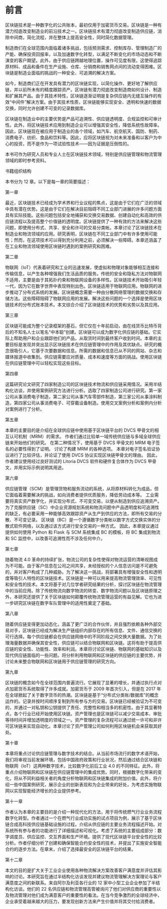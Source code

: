 # 前言

区块链技术是一种数字化的公共账本，最初仅用于加密货币交易。区块链是一种有潜力彻底改变制造业的前沿技术之一。区块链技术有潜力彻底改变制造供应链，消除中间商，简化流程，并在整体上提高安全性，同时简化数据管理。

制造商们在全球范围内面临着诸多挑战，包括预测需求、控制库存、管理制造厂的产能、确保投资回报率，以及加速数字化转型，以满足不断变化的市场动态和不断演变的客户期望。此外，由于供应链跨越地理位置，操作可见度有限，这使得追踪原材料、成品和备件在生产设施、仓库、分销商和销售网点间的流动变得困难。区块链是制造业面临的挑战的一种安全、可追溯的解决方案。

如今，制造商们正在开发具有潜力的区块链实现，以简化操作、更好地了解供应链，并以前所未有的精度跟踪资产。区块链有潜力彻底改变制造商如何设计、制造和扩展其产品。由于其技术特性，区块链逐渐证明是复杂供应链内无缝互操作的有效“中间件”解决方案。由于其技术性质，区块链能够实现安全、透明和快速的数据交换，同时允许创建不可变的记录数据库。

区块链在制造业中的主要优势是产品可追溯性、供应链透明度、合规监控和可审计性。此外，将区块链技术应用到制造企业可以增强其安全性，降低系统性故障率。因此，区块链现在被应用于制造业的各个领域，如汽车、航空航天、国防、制药、消费电子、纺织、食品和饮料等。因此，应将区块链视为对未来准备和以客户为中心的投资，而不是作为一项试验性技术——因为证据是压倒性的。

本书可作为研究人员和专业人士在区块链技术领域，特别是供应链管理和物流管理领域的即时参考资料。

书籍组织结构

本书分为 12 章。以下是每一章的简要描述：

第一章

最近，区块链技术已经成为学术界和行业议程的焦点，这是由于它们在广泛的领域中具有潜在优势。这是由于它们在解决目前阻碍不同工业部门进展的许多问题方面具有实际技能。这些问题包括安全地捕获和交换交易数据、创建自动化和高效的供应链流程以及提高整个价值链的透明度。区块链提供了一种有效的方法来解决这些问题，即使用分布式、共享、安全和许可的交易分类帐。本章讨论了区块链技术在制造业和物流领域的应用。研究表明，区块链在不同工业部门中有许多使用可能性；然而，在这项技术可以得到充分利用之前，必须解决一些障碍。本章还涵盖了在工业和物流领域使用区块链时遇到的案例研究和困难。

第二章

物联网（IoT）代表着研究和工业的迅速发展，使虚拟和物理对象能够相互连接和传输信息，以产生各种增强我们生活品质的服务。传统的安全和隐私方法对物联网不适用，主要是由于其拓扑约束和物联网设备的多样性。区块链技术开始吸引年轻一代，因为它在数字世界中表现特别出色。区块链适用于物联网应用。物联网的进步推动了分布式系统的发展。区块链概念需要一种由分散网络管理的数据交换和存储方法。这些障碍阻碍了物联网应用的发展。解决这些问题的一个选择是使用区块链技术的分布式账本技术。本文综合介绍了区块链技术的优势和劣势以及其应用。

第三章

区块链可能成为整个记录框架的基石，但它仅在十年前启动，由在线货币比特币背后的不知名人士以笔名“中本聪”创建。区块链可以成为数字化供应链的基础。它实际上帮助用户和企业跟踪他们的产品，从取货时间到最终客户收到时间。本章的主要目标是发现并突出显示区块链技术在供应链管理中的作用及其优缺点。研究的概念很吸引人，它基于次要数据和信息。所需的数据和信息已从不同的网站、杂志和媒体报道中收集到。供应链需要应对质量、成本和速度等方面的挑战。使用区块链在供应链管理中可以轻松实现这些目标。

第四章

这篇研究论文研究了四家制造公司的区块链技术物流和供应链采用情况。采用半结构化访谈，并使用案例研究方法进行分析。选取了四家制造公司进行研究。第一家公司从事消费电子制造，第二家公司从事汽车零部件制造，第三家公司从事涂料制造，第四家公司从事消费电子、可穿戴设备制造。使用交叉案例分析和案例内分析对案例进行了分析。

第五章

本章的主要目的是介绍在全球供应链中使用基于区块链平台的 DVCS 甲骨文的相互认可机制（MRM）的需求。 作者们通过比较单一域传统供应链与多域全球供应链来开始他们的研究。 在第二种情况下，使用基于 DVCS 甲骨文的 MRM 电子签名的必要性得到了证明。 讨论了构建 MRM 的各种选项。 本章对电子签名验证协议进行了比较评估，并论证了使用 DVCS 协议实现区块链甲骨文的理由。 因此，作者建议使用经过良好测试的 Litoria DVCS 软件和硬件复合体作为 DVCS 甲骨文，并用实际示例说明其用途。

第六章

供应链管理（SCM）是管理货物和服务流动的系统，从将原材料转化为成品，但它面临着需要解决的挑战，如向消费者提供优质服务，降低劳动成本等。 工业需要将真实资产数字化，并实现分布式、不可变交易，以便从制造到供应追溯资产。 为了克服供应链（SC）中企业资源规划系统和物流问题中产品透明度和可追溯性的缺乏，有必要采用一种能够高效跟踪资产从生产到供应的方法，即所有交易的分散、不可变记录。 区块链（BC）是一个遵循数字分类帐以数字方式交换实体的分散式软件网络，以及通过该方式进行安全交易的一种方式。 因此，本章提议通过提供如何使用 Python 和 Flask 与 SCM 系统集成 BC 的模板，将 BC 集成到物流和 SC 监控中，以改善可追溯性而不涉及任何中介。

第七章

随着物流 4.0 革命的持续扩张，物流公司的复杂性使得对物流运营的清晰视图成为不可能。由于客户信息在公司之间共享，未经授权的个人信息访问是不可避免的，并对客户构成了几种威胁。为了解决这一挑战，将部署具有增强安全性和透明度等吸引人特性的区块链技术。区块链是一种可以用来提高物流管理效率、可见性和安全性的技术。本文将基于对几位学者研究结果的分析，探讨区块链在物流管理中的当前应用。除了传统物流向数字物流的转变、数字物流问题以及区块链原理之外，本研究还提供了关于区块链如何颠覆传统物流管理运营的有益见解。它也为进一步研究区块链在数字车队管理中的适用性奠定了基础。

第八章

随着供应链变得更加动态化，涵盖了更广泛的合作伙伴，并且强烈依赖各种外部交易对手，区块链已经成为解决生产链组织内部存在的所有信息、文件、通信交换的可行选择。每个供应链都会在供应链网络中的不同阶段之间交换大量数据。为了处理海量数据并确保其安全性，供应链可以结合物联网和区块链。这将有助于提高供应链的安全性、功能性、效率和利润。本章将讨论区块链、物联网的基础知识以及现代供应链面临的一些问题。将分析利用物联网和区块链的供应链的主要优势，并讨论未来整合物联网和区块链用于供应链管理的研究方向。

第九章

区块链的概念如今在全球范围内普遍流行。它展现了显著的增长，并通过执行点对点加密货币系统取得了许多成就。加密货币于 2009 年首次引入，但是在 2017 年在全球掀起了关于数字货币的热潮。区块链是基于“分布式分类账/数据库”的概念运作的。记录并按时间顺序复制到所有参与方的交易。区块链已经被验证为不可变的，并通过一对私钥和公钥提供了责任、完整性和相当多的机密性。由于其显著特点，各个行业已经开始使用区块链。资产管理也是区块链可以减少交易成本、审批等待时间并增加透明度的领域之一。资产管理的复杂流程可以通过统一许可和非许可区块链来实现自动化。本章讨论了资产管理公司如何利用区块链机会来获取其好处。

第十章

本章将重点讨论供应链管理与数字技术的结合。从当前市场流行的数字术语开始，我们将审视当前发展环境，包括中国政府政策和行业状况，然后通过结合区块链和物联网（IoT）这两种数字技术，比较数字化前后工业 4.0 的不同特征。此外，将重点介绍物联网和区块链在供应链管理中的集成优势。同时，根据数字化带来的变化，将从不同利益相关者的角度分析物联网和区块链集成的附加价值。此外，将介绍一些中国案例研究，展示企业的创新表现和为企业带来的好处，为考虑实施物联网以实现智能经济增长的企业提供参考。

第十一章

作者认为本章的主要目的是介绍一种现代化的方法，用于将传统燃气行业业务流程数字化转型。作者通过一个在燃气行业成功实施的试点项目为例，展示了基于区块链合成高科技供应链基础设施的过程。介绍从供应链的主要业务流程描述开始。对系统所有参与者的功能进行了详细描述和可视化。考虑了系统的主要组成部分：数字调度员、供应监控、交互界面和生产环境。提供了现代区块链平台安全性的比较分析。作者仔细分析了创建和确保智能合约安全性的技术，并提出了实施安全智能合约的逐步方法。在章末，介绍了选择最安全的区块链平台的结果。

第十二章

本文的目的是扩大关于工业企业使用各种物流解决方案改善客户满意度并评估其影响的讨论。本研究旨在通过半结构化访谈发现并建议物流管理解决方案理论与客户满意度之间的新联系。来自阿尔及利亚各行业的 12 家中小型工业企业参加了半结构化访谈。他们的 22 名供应链和物流管理高管被询问了他们对供应商的重要性以及物流管理对他们成为满意客户的重要性的看法。在当今竞争激烈的全球经济中，企业承受着越来越大的压力，要发现创新方法来产生价值并将其交付给消费者。
